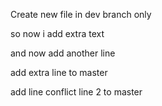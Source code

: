 Create new file in dev branch only

so now i add extra text

and now add another line

add extra line to master 

add line conflict line 2 to master
